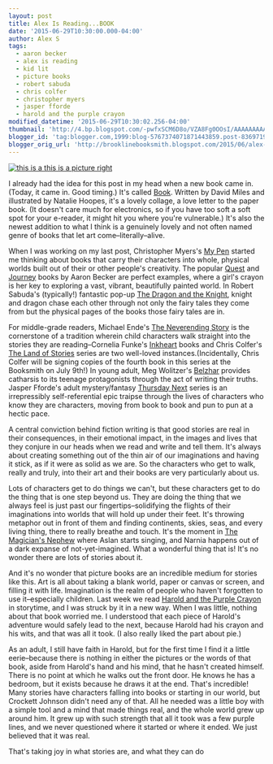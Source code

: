 ```yaml
---
layout: post
title: Alex Is Reading...BOOK
date: '2015-06-29T10:30:00.000-04:00'
author: Alex S
tags:
  - aaron becker
  - alex is reading
  - kid lit
  - picture books
  - robert sabuda
  - chris colfer
  - christopher myers
  - jasper fforde
  - harold and the purple crayon
modified_datetime: '2015-06-29T10:30:02.256-04:00'
thumbnail: 'http://4.bp.blogspot.com/-pwfxSCM6D8o/VZA8Fg0OOsI/AAAAAAAAAJA/wFpWcCKW4gs/s72-c/bookcover.jpg'
blogger_id: 'tag:blogger.com,1999:blog-5767374071871443859.post-8369719505100696356'
blogger_orig_url: 'http://brooklinebooksmith.blogspot.com/2015/06/alex-is-readingbook.html'
---
```



[![this is a  this is a picture right](http://4.bp.blogspot.com/-pwfxSCM6D8o/VZA8Fg0OOsI/AAAAAAAAAJA/wFpWcCKW4gs/s320/bookcover.jpg)](http://4.bp.blogspot.com/-pwfxSCM6D8o/VZA8Fg0OOsI/AAAAAAAAAJA/wFpWcCKW4gs/s1600/bookcover.jpg)

I already had the idea for this post in my head when a new book came in. (Today, it came in. Good timing.) It's called [Book](http://www.brooklinebooksmith-shop.com/book/9781939629654). Written by David Miles and illustrated by Natalie Hoopes, it's a lovely collage, a love letter to the paper book. (It doesn't care much for electronics, so if you have too soft a soft spot for your e-reader, it might hit you where you're vulnerable.) It's also the newest addition to what I think is a genuinely lovely and not often named genre of books that let art come–literally–alive.

When I was working on my last post, Christopher Myers's [My Pen](http://www.brooklinebooksmith-shop.com/book/9781423103714) started me thinking about books that carry their characters into whole, physical worlds built out of their or other people's creativity. The popular [Quest](http://www.brooklinebooksmith-shop.com/book/9780763665951) and [Journey](http://www.brooklinebooksmith-shop.com/book/9780763660536) books by Aaron Becker are perfect examples, where a girl's crayon is her key to exploring a vast, vibrant, beautifully painted world. In Robert Sabuda's (typically!) fantastic pop-up [The Dragon and the Knight](http://www.brooklinebooksmith-shop.com/book/9781416960812), knight and dragon chase each other through not only the fairy tales they come from but the physical pages of the books those fairy tales are in.

For middle-grade readers, Michael Ende's [The Neverending Story](http://www.brooklinebooksmith-shop.com/book/9780140074314) is the cornerstone of a tradition wherein child characters walk straight into the stories they are reading–Cornelia Funke's [Inkheart](http://www.brooklinebooksmith-shop.com/book/9780439709101) books and Chris Colfer's [The Land of Stories](http://www.brooklinebooksmith-shop.com/search/site/wishing%20spell%20colfer) series are two well-loved instances.(Incidentally, Chris Colfer will be signing copies of the fourth book in this series at the Booksmith on July 9th!) In young adult, Meg Wolitzer's [Belzhar](http://www.brooklinebooksmith-shop.com/book/9780525423058) provides catharsis to its teenage protagonists through the act of writing their truths. Jasper Fforde's adult mystery/fantasy [Thursday Next](http://www.brooklinebooksmith-shop.com/book/9780142001806) series is an irrepressibly self-referential epic traipse through the lives of characters who know they are characters, moving from book to book and pun to pun at a hectic pace.

A central conviction behind fiction writing is that good stories are real in their consequences, in their emotional impact, in the images and lives that they conjure in our heads when we read and write and tell them. It's always about creating something out of the thin air of our imaginations and having it stick, as if it were as solid as we are. So the characters who get to walk, really and truly, into their art and their books are very particularly about us.

Lots of characters get to do things we can't, but these characters get to do the thing that is one step beyond us. They are doing the thing that we always feel is just past our fingertips–solidifying the flights of their imaginations into worlds that will hold up under their feet. It's throwing metaphor out in front of them and finding continents, skies, seas, and every living thing, there to really breathe and touch. It's the moment in [The Magician's Nephew](http://www.brooklinebooksmith-shop.com/book/9780064409438) where Aslan starts singing, and Narnia happens out of a dark expanse of not-yet-imagined. What a wonderful thing that is! It's no wonder there are lots of stories about it.

And it's no wonder that picture books are an incredible medium for stories like this. Art is all about taking a blank world, paper or canvas or screen, and filling it with life. Imagination is the realm of people who haven't forgotten to use it–especially children. Last week we read [Harold and the Purple Crayon](http://www.brooklinebooksmith-shop.com/book/9780064430227) in storytime, and I was struck by it in a new way. When I was little, nothing about that book worried me. I understood that each piece of Harold's adventure would safely lead to the next, because Harold had his crayon and his wits, and that was all it took. (I also really liked the part about pie.)

As an adult, I still have faith in Harold, but for the first time I find it a little eerie–because there is nothing in either the pictures or the words of that book, aside from Harold's hand and his mind, that he hasn't created himself. There is no point at which he walks out the front door. He knows he has a bedroom, but it exists because he draws it at the end. That's incredible! Many stories have characters falling into books or starting in our world, but Crockett Johnson didn't need any of that. All he needed was a little boy with a simple tool and a mind that made things real, and the whole world grew up around him. It grew up with such strength that all it took was a few purple lines, and we never questioned where it started or where it ended. We just believed that it was real.

That's taking joy in what stories are, and what they can do